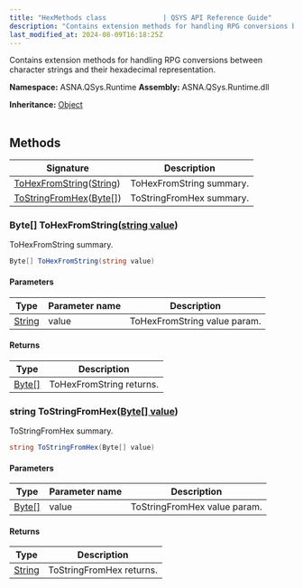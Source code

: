 ```yaml
---
title: "HexMethods class              | QSYS API Reference Guide"
description: "Contains extension methods for handling RPG conversions between character strings and their hexadecimal representation. "
last_modified_at: 2024-08-09T16:18:25Z
---
```


Contains extension methods for handling RPG conversions between character strings and their hexadecimal representation.

**Namespace:** ASNA.QSys.Runtime
**Assembly:** ASNA.QSys.Runtime.dll

**Inheritance:** [Object](https://docs.microsoft.com/en-us/dotnet/api/system.object)
<br>
<br>

## Methods

| Signature | Description |
| --- | --- |
| [ToHexFromString](#byte--tohexfromstringstring-value)([String](https://docs.microsoft.com/en-us/dotnet/api/system.string)) | ToHexFromString summary.
| [ToStringFromHex](#string-tostringfromhexbyte--value)([Byte\[\]](https://docs.microsoft.com/en-us/dotnet/api/system.byte)) | ToStringFromHex summary.

### Byte\[\] ToHexFromString([string value](https://learn.microsoft.com/en-us/dotnet/api/system.string?view=net-8.0))

ToHexFromString summary.

```cs
Byte[] ToHexFromString(string value)
```

#### Parameters

| Type | Parameter name | Description
| --- | --- | ---
| [String](https://docs.microsoft.com/en-us/dotnet/api/system.string) | value | ToHexFromString value param.

#### Returns

| Type | Description
| --- | ---
| [Byte\[\]](https://docs.microsoft.com/en-us/dotnet/api/system.byte) | ToHexFromString returns.

### string ToStringFromHex([Byte\[\] value](https://docs.microsoft.com/en-us/dotnet/api/system.byte))

ToStringFromHex summary.

```cs
string ToStringFromHex(Byte[] value)
```

#### Parameters

| Type | Parameter name | Description
| --- | --- | ---
| [Byte\[\]](https://docs.microsoft.com/en-us/dotnet/api/system.byte) | value | ToStringFromHex value param.

#### Returns

| Type | Description
| --- | ---
| [String](https://docs.microsoft.com/en-us/dotnet/api/system.string) | ToStringFromHex returns.

